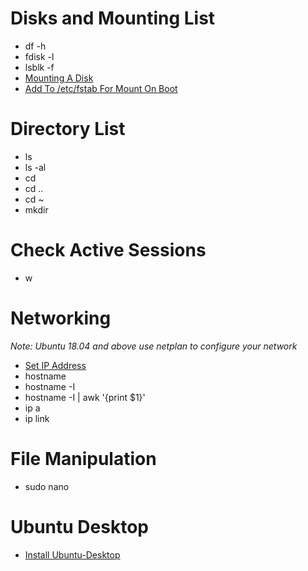 # Disks and Mounting List
- df -h
- fdisk -l
- lsblk -f
- [Mounting A Disk](https://unix.stackexchange.com/questions/92803/there-are-4-ssds-but-df-only-listed-one-why)
- [Add To /etc/fstab For Mount On Boot](https://askubuntu.com/questions/303497/adding-an-entry-to-fstab)

# Directory List
- ls
- ls -al
- cd </dir>
- cd ..
- cd ~
- mkdir

# Check Active Sessions
- w

# Networking
_Note: Ubuntu 18.04 and above use netplan to configure your network_
- [Set IP Address](https://vitux.com/how-to-configure-networking-with-netplan-on-ubuntu/)
- hostname
- hostname -I
- hostname -I | awk '{print $1}'
- ip a
- ip link

# File Manipulation
- sudo nano </dir>

# Ubuntu Desktop
- [Install Ubuntu-Desktop](https://www.youtube.com/watch?v=98YuVDj6g8Q)
